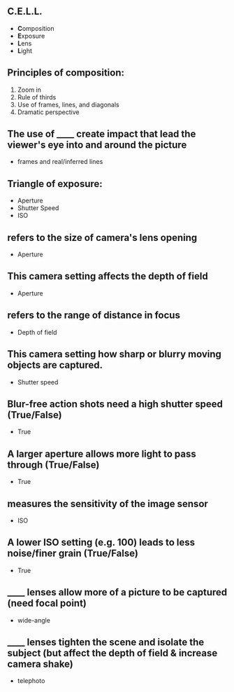 <!-- Lesson 3: Basic Photography -->

## C.E.L.L.

- **C**omposition
- **E**xposure
- **L**ens
- **L**ight

## Principles of composition:

1. Zoom in
2. Rule of thirds
3. Use of frames, lines, and diagonals
4. Dramatic perspective

## The use of ____ create impact that lead the viewer's eye into and around the picture

- frames and real/inferred lines

## Triangle of exposure:

- Aperture
- Shutter Speed
- ISO

## refers to the size of camera's lens opening

- Aperture

## This camera setting affects the depth of field

- Aperture

## refers to the range of distance in focus

- Depth of field

## This camera setting how sharp or blurry moving objects are captured.

- Shutter speed

## Blur-free action shots need a high shutter speed (True/False)

- True

## A larger aperture allows more light to pass through (True/False)

- True

## measures the sensitivity of the image sensor

- ISO

## A lower ISO setting (e.g. 100) leads to less noise/finer grain (True/False)

- True

## ____ lenses allow more of a picture to be captured (need focal point) 

- wide-angle

## ____ lenses tighten the scene and isolate the subject (but affect the depth of field & increase camera shake)

 - telephoto